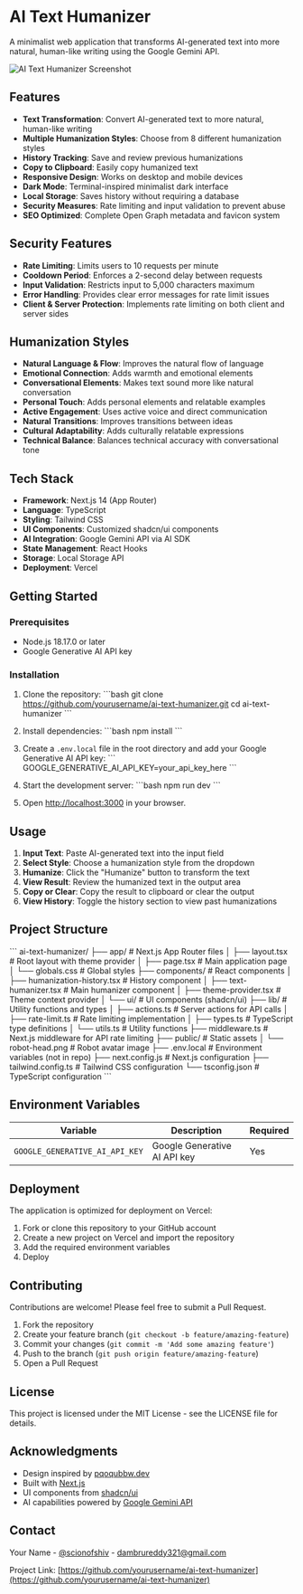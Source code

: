 # AI Text Humanizer

A minimalist web application that transforms AI-generated text into more natural, human-like writing using the Google Gemini API.

![AI Text Humanizer Screenshot](/humanizer-og.png)

## Features

- **Text Transformation**: Convert AI-generated text to more natural, human-like writing
- **Multiple Humanization Styles**: Choose from 8 different humanization styles
- **History Tracking**: Save and review previous humanizations
- **Copy to Clipboard**: Easily copy humanized text
- **Responsive Design**: Works on desktop and mobile devices
- **Dark Mode**: Terminal-inspired minimalist dark interface
- **Local Storage**: Saves history without requiring a database
- **Security Measures**: Rate limiting and input validation to prevent abuse
- **SEO Optimized**: Complete Open Graph metadata and favicon system

## Security Features

- **Rate Limiting**: Limits users to 10 requests per minute
- **Cooldown Period**: Enforces a 2-second delay between requests
- **Input Validation**: Restricts input to 5,000 characters maximum
- **Error Handling**: Provides clear error messages for rate limit issues
- **Client & Server Protection**: Implements rate limiting on both client and server sides

## Humanization Styles

- **Natural Language & Flow**: Improves the natural flow of language
- **Emotional Connection**: Adds warmth and emotional elements
- **Conversational Elements**: Makes text sound more like natural conversation
- **Personal Touch**: Adds personal elements and relatable examples
- **Active Engagement**: Uses active voice and direct communication
- **Natural Transitions**: Improves transitions between ideas
- **Cultural Adaptability**: Adds culturally relatable expressions
- **Technical Balance**: Balances technical accuracy with conversational tone

## Tech Stack

- **Framework**: Next.js 14 (App Router)
- **Language**: TypeScript
- **Styling**: Tailwind CSS
- **UI Components**: Customized shadcn/ui components
- **AI Integration**: Google Gemini API via AI SDK
- **State Management**: React Hooks
- **Storage**: Local Storage API
- **Deployment**: Vercel

## Getting Started

### Prerequisites

- Node.js 18.17.0 or later
- Google Generative AI API key

### Installation

1. Clone the repository:
   \`\`\`bash
   git clone https://github.com/yourusername/ai-text-humanizer.git
   cd ai-text-humanizer
   \`\`\`

2. Install dependencies:
   \`\`\`bash
   npm install
   \`\`\`

3. Create a `.env.local` file in the root directory and add your Google Generative AI API key:
   \`\`\`
   GOOGLE_GENERATIVE_AI_API_KEY=your_api_key_here
   \`\`\`

4. Start the development server:
   \`\`\`bash
   npm run dev
   \`\`\`

5. Open [http://localhost:3000](http://localhost:3000) in your browser.

## Usage

1. **Input Text**: Paste AI-generated text into the input field
2. **Select Style**: Choose a humanization style from the dropdown
3. **Humanize**: Click the "Humanize" button to transform the text
4. **View Result**: Review the humanized text in the output area
5. **Copy or Clear**: Copy the result to clipboard or clear the output
6. **View History**: Toggle the history section to view past humanizations

## Project Structure

\`\`\`
ai-text-humanizer/
├── app/                  # Next.js App Router files
│   ├── layout.tsx        # Root layout with theme provider
│   ├── page.tsx          # Main application page
│   └── globals.css       # Global styles
├── components/           # React components
│   ├── humanization-history.tsx  # History component
│   ├── text-humanizer.tsx        # Main humanizer component
│   ├── theme-provider.tsx        # Theme context provider
│   └── ui/               # UI components (shadcn/ui)
├── lib/                  # Utility functions and types
│   ├── actions.ts        # Server actions for API calls
│   ├── rate-limit.ts     # Rate limiting implementation
│   ├── types.ts          # TypeScript type definitions
│   └── utils.ts          # Utility functions
├── middleware.ts         # Next.js middleware for API rate limiting
├── public/               # Static assets
│   └── robot-head.png    # Robot avatar image
├── .env.local            # Environment variables (not in repo)
├── next.config.js        # Next.js configuration
├── tailwind.config.ts    # Tailwind CSS configuration
└── tsconfig.json         # TypeScript configuration
\`\`\`

## Environment Variables

| Variable | Description | Required |
|----------|-------------|----------|
| `GOOGLE_GENERATIVE_AI_API_KEY` | Google Generative AI API key | Yes |

## Deployment

The application is optimized for deployment on Vercel:

1. Fork or clone this repository to your GitHub account
2. Create a new project on Vercel and import the repository
3. Add the required environment variables
4. Deploy

## Contributing

Contributions are welcome! Please feel free to submit a Pull Request.

1. Fork the repository
2. Create your feature branch (`git checkout -b feature/amazing-feature`)
3. Commit your changes (`git commit -m 'Add some amazing feature'`)
4. Push to the branch (`git push origin feature/amazing-feature`)
5. Open a Pull Request

## License

This project is licensed under the MIT License - see the LICENSE file for details.

## Acknowledgments

- Design inspired by [pqoqubbw.dev](https://pqoqubbw.dev)
- Built with [Next.js](https://nextjs.org/)
- UI components from [shadcn/ui](https://ui.shadcn.com/)
- AI capabilities powered by [Google Gemini API](https://ai.google.dev/)

## Contact

Your Name - [@scionofshiv](https://x.com/scionofshiv) - dambrureddy321@gmail.com

Project Link: [https://github.com/yourusername/ai-text-humanizer](https://github.com/yourusername/ai-text-humanizer)
